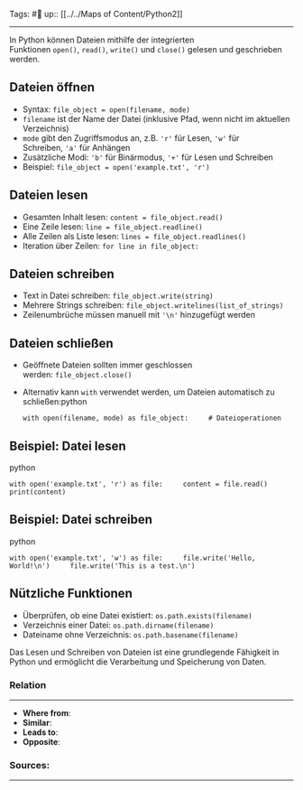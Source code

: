 Tags: #🌿 
up:: [[../../Maps of Content/Python2]]

---
In Python können Dateien mithilfe der integrierten Funktionen `open()`, `read()`, `write()` und `close()` gelesen und geschrieben werden.

## Dateien öffnen

- Syntax: `file_object = open(filename, mode)`
- `filename` ist der Name der Datei (inklusive Pfad, wenn nicht im aktuellen Verzeichnis)
- `mode` gibt den Zugriffsmodus an, z.B. `'r'` für Lesen, `'w'` für Schreiben, `'a'` für Anhängen
- Zusätzliche Modi: `'b'` für Binärmodus, `'+'` für Lesen und Schreiben
- Beispiel: `file_object = open('example.txt', 'r')`

## Dateien lesen

- Gesamten Inhalt lesen: `content = file_object.read()`
- Eine Zeile lesen: `line = file_object.readline()`
- Alle Zeilen als Liste lesen: `lines = file_object.readlines()`
- Iteration über Zeilen: `for line in file_object:`

## Dateien schreiben

- Text in Datei schreiben: `file_object.write(string)`
- Mehrere Strings schreiben: `file_object.writelines(list_of_strings)`
- Zeilenumbrüche müssen manuell mit `'\n'` hinzugefügt werden

## Dateien schließen

- Geöffnete Dateien sollten immer geschlossen werden: `file_object.close()`
- Alternativ kann `with` verwendet werden, um Dateien automatisch zu schließen:python
    
    `with open(filename, mode) as file_object:     # Dateioperationen`
    

## Beispiel: Datei lesen

python

`with open('example.txt', 'r') as file:     content = file.read()     print(content)`

## Beispiel: Datei schreiben

python

`with open('example.txt', 'w') as file:     file.write('Hello, World!\n')     file.write('This is a test.\n')`

## Nützliche Funktionen

- Überprüfen, ob eine Datei existiert: `os.path.exists(filename)`
- Verzeichnis einer Datei: `os.path.dirname(filename)`
- Dateiname ohne Verzeichnis: `os.path.basename(filename)`

Das Lesen und Schreiben von Dateien ist eine grundlegende Fähigkeit in Python und ermöglicht die Verarbeitung und Speicherung von Daten.


### Relation
---
- **Where from**:  
- **Similar**: 
- **Leads to**: 
- **Opposite**: 
### Sources:
---
